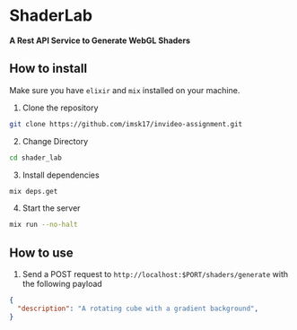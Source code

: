 # ShaderLab

**A Rest API Service to Generate WebGL Shaders**

## How to install 
Make sure you have `elixir` and `mix` installed on your machine. 

1. Clone the repository
```bash
git clone https://github.com/imsk17/invideo-assignment.git
```

2. Change Directory
```bash
cd shader_lab
```

3. Install dependencies
```bash
mix deps.get
```

4. Start the server
```bash
mix run --no-halt
```

## How to use

1. Send a POST request to `http://localhost:$PORT/shaders/generate` with the following payload
```json
{
  "description": "A rotating cube with a gradient background",
}
```
